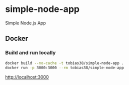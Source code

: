 # simple-node-app
Simple Node.js App

## Docker

### Build and run locally

```bash
docker build --no-cache -t tobias38/simple-node-app .
docker run -p 3000:3000 --rm tobias38/simple-node-app
```

<http://localhost:3000>